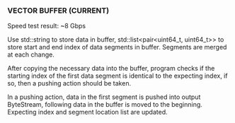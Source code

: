 ### VECTOR BUFFER (CURRENT)

Speed test result: ~8 Gbps

Use std::string to store data in buffer, std::list<pair<uint64_t, uint64_t>>
to store start and end index of data segments in buffer. Segments are merged
at each change.

After copying the necessary data into the buffer, program checks if the 
starting index of the first data segment is identical to the expecting index, 
if so, then a pushing action should be taken.

In a pushing action, data in the first segment is pushed into output 
ByteStream, following data in the buffer is moved to the beginning. Expecting 
index and segment location list are updated.